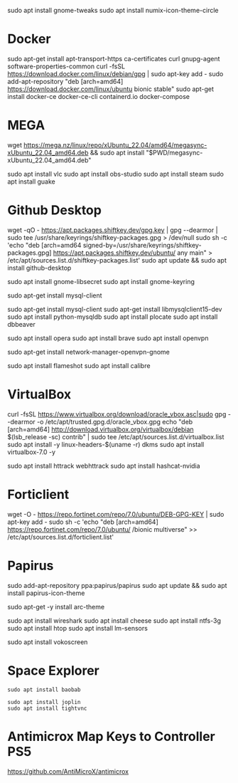 sudo apt install gnome-tweaks
sudo apt install numix-icon-theme-circle

# Docker
sudo apt-get install apt-transport-https ca-certificates curl gnupg-agent software-properties-common
curl -fsSL https://download.docker.com/linux/debian/gpg | sudo apt-key add -
sudo add-apt-repository "deb [arch=amd64] https://download.docker.com/linux/ubuntu bionic stable"
sudo apt-get install docker-ce docker-ce-cli containerd.io docker-compose

# MEGA
wget https://mega.nz/linux/repo/xUbuntu_22.04/amd64/megasync-xUbuntu_22.04_amd64.deb && sudo apt install "$PWD/megasync-xUbuntu_22.04_amd64.deb"

sudo apt install vlc
sudo apt install obs-studio 
sudo apt install steam
sudo apt install guake

# Github Desktop
wget -qO - https://apt.packages.shiftkey.dev/gpg.key | gpg --dearmor | sudo tee /usr/share/keyrings/shiftkey-packages.gpg > /dev/null
sudo sh -c 'echo "deb [arch=amd64 signed-by=/usr/share/keyrings/shiftkey-packages.gpg] https://apt.packages.shiftkey.dev/ubuntu/ any main" > /etc/apt/sources.list.d/shiftkey-packages.list'
sudo apt update && sudo apt install github-desktop

sudo apt install gnome-libsecret
sudo apt install gnome-keyring

sudo apt-get install mysql-client

sudo apt-get install mysql-client
sudo apt-get install libmysqlclient15-dev
sudo apt install python-mysqldb
sudo apt install plocate
sudo apt install dbbeaver

sudo apt install opera
sudo apt install brave
sudo apt install openvpn

sudo apt-get install network-manager-openvpn-gnome

sudo apt install flameshot
sudo apt install calibre

# VirtualBox
curl -fsSL https://www.virtualbox.org/download/oracle_vbox.asc|sudo gpg --dearmor -o /etc/apt/trusted.gpg.d/oracle_vbox.gpg
echo "deb [arch=amd64] http://download.virtualbox.org/virtualbox/debian $(lsb_release -sc) contrib" | sudo tee /etc/apt/sources.list.d/virtualbox.list
sudo apt install -y linux-headers-$(uname -r) dkms
sudo apt install virtualbox-7.0 -y

sudo apt install httrack webhttrack
sudo apt install hashcat-nvidia


# Forticlient
wget -O - https://repo.fortinet.com/repo/7.0/ubuntu/DEB-GPG-KEY | sudo apt-key add -
sudo sh -c 'echo "deb [arch=amd64] https://repo.fortinet.com/repo/7.0/ubuntu/ /bionic multiverse" >> /etc/apt/sources.list.d/forticlient.list'

# Papirus
sudo add-apt-repository ppa:papirus/papirus
sudo apt update && sudo apt install papirus-icon-theme

sudo apt-get -y install arc-theme

sudo apt install wireshark
sudo apt install cheese
sudo apt install ntfs-3g
sudo apt install htop
sudo apt install lm-sensors 


sudo apt install vokoscreen

# Space Explorer
```
sudo apt install baobab 
```
```
sudo apt install joplin
sudo apt install tightvnc
```
# Antimicrox Map Keys to Controller PS5
https://github.com/AntiMicroX/antimicrox


